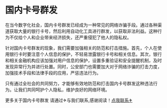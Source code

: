 # 国内卡号群发

在当今数字化社会，国内卡号群发已经成为一种常见的网络诈骗手段。通过各种渠道获取大量的银行卡号，然后利用自动化工具进行群发，以获取非法利益。这种行为不仅给个人和企业带来经济损失，还严重侵犯了他人的隐私权。

针对国内卡号群发的现象，我们需要加强相关的防范和打击措施。首先，个人在使用银行卡时要注意个人信息的保护，不轻易泄露银行卡号和相关信息。其次，银行和相关金融机构应该加强对用户信息的保护，设置多重验证和安全提醒机制，及时发现异常行为并进行处置。同时，公安部门也需要加大对于网络诈骗的打击力度，加强技术手段和法律手段的应用，严惩违法行为。

只有通过全社会的共同努力，才能够有效地防范和打击国内卡号群发这种违法行为。让我们共同呵护个人隐私，维护良好的网络环境。

更多关于国内卡号群发 请通过✈与我们联系,感谢阅读！[点我联系✈](https://web.G208.com)